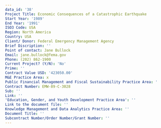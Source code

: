 ```yaml
---
data_id: '38'
Project Title: Economic Consequences of a Catastrophic Earthquake
Start Year: '1989'
End Year: '1991'
ISO3 Code: USA
Region: North America
Country: USA
Client/ Donor: Federal Emergency Management Agency
Brief Discription: ''
Point of contact: Jane Bullock
Email: jane.bullock@fema.gov
Phone: (202) 862-1900
Current Project? (Y/N): 'No'
Prime: ''
Contract Value USD: '423050.00'
M&E Practice Area: x
Public Financial Management and Fiscal Sustainability Practice Area: ''
Contract Number: EMW-89-C-3028
Sub: ''
Link: ''
'Education, Gender, and Youth Development Practice Area': ''
Link to the document file: ''
Knowledge Management and Data Analytics Practice Area: ''
Document Title: ''
Subcontract Number/Order Number/Grant Number: ''
---
```

